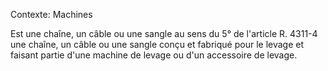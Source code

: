 Contexte: Machines

Est une chaîne, un câble ou une sangle au sens du 5° de l'article R. 4311-4 une chaîne, un câble ou une sangle conçu et fabriqué pour le levage et faisant partie d'une machine de levage ou d'un accessoire de levage.
